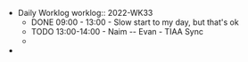 - Daily Worklog
  worklog:: 2022-WK33
	- DONE 09:00 - 13:00 - Slow start to my day, but that's ok
	- TODO 13:00-14:00 - Naim -- Evan - TIAA Sync
	-
-